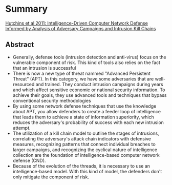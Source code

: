 # Summary
[Hutchins et al 2011: Intelligence-Driven Computer Network Defense Informed by Analysis of Adversary Campaigns and Intrusion Kill Chains](https://lockheedmartin.com/content/dam/lockheed-martin/rms/documents/cyber/LM-White-Paper-Intel-Driven-Defense.pdf)

## Abstract

* Generally, defense tools (intrusion detection and anti-virus) focus on the vulnerable component of risk. This kind of tools also relies on the fact that an intrusion is successful
* There is now a new type of threat nammed "Advanced Persistent Threat" (APT). In this category, we have some adversaries that are well-resourced and trained. They conduct intrusion campaigns during years and which affect sensitive economic or national security information. To achieve their goals, they use advanced tools and techniques that bypass conventional security methodologies
* By using some network defense techniques that use the knowledge about APT, you allow defenders to create a feeder loop of intelligence that leads them to achieve a state of information superiority, which reduces the adversary's probability of success with each new intrusion attempt.
* The utilization of a kill chain model to outline the stages of intrusions, correlating the adversary's attack chain indicators with defensive measures, recognizing patterns that connect individual breaches to larger campaigns, and recognizing the cyclical nature of intelligence collection are the foundation of intelligence-based computer network defense (CND).
* Because of the evolution of the threads, it is necessary to use an intelligence-based model. With this kind of model, the defenders don't only mitigate the component of risk. 


